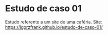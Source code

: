 # Estudo de caso 01

Estudo referente a um site de uma caféria.
Site:
https://igorzfrank.github.io/estudo-de-caso-01/

